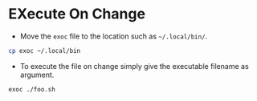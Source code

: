 # EXecute On Change

- Move the `exoc` file to the location such as `~/.local/bin/`.
```bash
cp exoc ~/.local/bin
```

- To execute the file on change simply give the executable filename as argument.

```bash
exoc ./foo.sh
```
